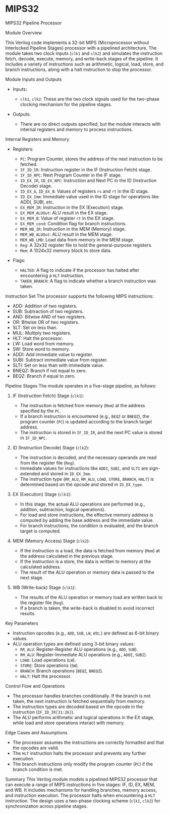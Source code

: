 # MIPS32

MIPS32 Pipeline Processor

Module Overview

This Verilog code implements a 32-bit MIPS (Microprocessor without Interlocked Pipeline Stages) processor with a pipelined architecture. The module takes two clock inputs (`clk1` and `clk2`) and simulates the instruction fetch, decode, execute, memory, and write-back stages of the pipeline. It includes a variety of instructions such as arithmetic, logical, load, store, and branch instructions, along with a halt instruction to stop the processor.

Module Inputs and Outputs
- Inputs:
  - `clk1`, `clk2`: These are the two clock signals used for the two-phase clocking mechanism for the pipeline stages.
  
- Outputs:
  - There are no direct outputs specified, but the module interacts with internal registers and memory to process instructions.

 Internal Registers and Memory
- Registers:
  - `PC`: Program Counter, stores the address of the next instruction to be fetched.
  - `IF_ID_IR`: Instruction register in the IF (Instruction Fetch) stage.
  - `IF_ID_NPC`: Next Program Counter in the IF stage.
  - `ID_EX_IR`, `ID_EX_NPC`: Instruction and Next PC in the ID (Instruction Decode) stage.
  - `ID_EX_A`, `ID_EX_B`: Values of registers `rs` and `rt` in the ID stage.
  - `ID_EX_Imm`: Immediate value used in the ID stage for operations like ADDI, SUBI, etc.
  - `EX_MEM_IR`: Instruction in the EX (Execution) stage.
  - `EX_MEM_ALUOut`: ALU result in the EX stage.
  - `EX_MEM_B`: Value of register `rt` in the EX stage.
  - `EX_MEM_cond`: Condition flag for branch instructions.
  - `MEM_WB_IR`: Instruction in the MEM (Memory) stage.
  - `MEM_WB_ALUOut`: ALU result in the MEM stage.
  - `MEM_WB_LMD`: Load data from memory in the MEM stage.
  - `Reg`: A 32x32 register file to hold the general-purpose registers.
  - `Mem`: A 1024x32 memory block to store data.

- Flags:
  - `HALTED`: A flag to indicate if the processor has halted after encountering a `HLT` instruction.
  - `TAKEN_BRANCH`: A flag to indicate whether a branch instruction was taken.

Instruction Set
The processor supports the following MIPS instructions:
- ADD: Addition of two registers.
- SUB: Subtraction of two registers.
- AND: Bitwise AND of two registers.
- OR: Bitwise OR of two registers.
- SLT: Set on less than.
- MUL: Multiply two registers.
- HLT: Halt the processor.
- LW: Load word from memory.
- SW: Store word to memory.
- ADDI: Add immediate value to register.
- SUBI: Subtract immediate value from register.
- SLTI: Set on less than with immediate value.
- BNEQZ: Branch if not equal to zero.
- BEQZ: Branch if equal to zero.

Pipeline Stages
The module operates in a five-stage pipeline, as follows:

1. IF (Instruction Fetch) Stage (`clk1`):
   - The instruction is fetched from memory (`Mem`) at the address specified by the `PC`.
   - If a branch instruction is encountered (e.g., `BEQZ` or `BNEQZ`), the program counter (`PC`) is updated according to the branch target address.
   - The instruction is stored in `IF_ID_IR`, and the next PC value is stored in `IF_ID_NPC`.

2. ID (Instruction Decode) Stage (`clk2`):
   - The instruction is decoded, and the necessary operands are read from the register file (`Reg`).
   - Immediate values for instructions like `ADDI`, `SUBI`, and `SLTI` are sign-extended and stored in `ID_EX_Imm`.
   - The instruction type (`RR_ALU`, `RM_ALU`, `LOAD`, `STORE`, `BRANCH`, `HALT`) is determined based on the opcode and stored in `ID_EX_type`.

3. EX (Execution) Stage (`clk1`):
   - In this stage, the actual ALU operations are performed (e.g., addition, subtraction, logical operations).
   - For load and store instructions, the effective memory address is computed by adding the base address and the immediate value.
   - For branch instructions, the condition is evaluated, and the branch target is computed.

4. MEM (Memory Access) Stage (`clk2`):
   - If the instruction is a load, the data is fetched from memory (`Mem`) at the address calculated in the previous stage.
   - If the instruction is a store, the data is written to memory at the calculated address.
   - The result of the ALU operation or memory data is passed to the next stage.

5. WB (Write-back) Stage (`clk1`):
   - The results of the ALU operation or memory load are written back to the register file (`Reg`).
   - If a branch is taken, the write-back is disabled to avoid incorrect results.

Key Parameters
- Instruction opcodes (e.g., `ADD`, `SUB`, `LW`, etc.) are defined as 6-bit binary values.
- ALU operation types are defined using 3-bit binary values:
  - `RR_ALU`: Register-Register ALU operations (e.g., `ADD`, `SUB`).
  - `RM_ALU`: Register-Immediate ALU operations (e.g., `ADDI`, `SUBI`).
  - `LOAD`: Load operations (`LW`).
  - `STORE`: Store operations (`SW`).
  - `BRANCH`: Branch operations (`BEQZ`, `BNEQZ`).
  - `HALT`: Halt the processor.

Control Flow and Operations
- The processor handles branches conditionally. If the branch is not taken, the next instruction is fetched sequentially from memory.
- The instruction types are decoded based on the opcode in the instruction (`IF_ID_IR[31:26]`).
- The ALU performs arithmetic and logical operations in the EX stage, while load and store operations interact with memory.

Edge Cases and Assumptions
- The processor assumes the instructions are correctly formatted and that the opcodes are valid.
- The `HLT` instruction halts the processor and prevents any further execution.
- The branch instructions only modify the program counter (`PC`) if the branch condition is met.

Summary
This Verilog module models a pipelined MIPS32 processor that can execute a range of MIPS instructions in five stages: IF, ID, EX, MEM, and WB. It includes mechanisms for handling branches, memory access, and instruction execution. The processor halts when encountering a `HLT` instruction. The design uses a two-phase clocking scheme (`clk1`, `clk2`) for synchronization across pipeline stages.
